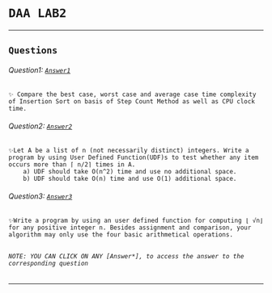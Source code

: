 # ```DAA LAB2```  
***  
## ```Questions```  

###### Question1: [```Answer1```](1.c)
    ✨ Compare the best case, worst case and average case time complexity of Insertion Sort on basis of Step Count Method as well as CPU clock time.
###### Question2: [```Answer2```](2.c)
    ✨Let A be a list of n (not necessarily distinct) integers. Write a program by using User Defined Function(UDF)s to test whether any item occurs more than ⌈ n/2⌉ times in A.  
        a) UDF should take O(n^2) time and use no additional space.
        b) UDF should take O(n) time and use O(1) additional space.
###### Question3: [```Answer3```](3.c)
    ✨Write a program by using an user defined function for computing ⌊ √n⌋ for any positive integer n. Besides assignment and comparison, your algorithm may only use the four basic arithmetical operations.
##  
###### ```NOTE: YOU CAN CLICK ON ANY [Answer*], to access the answer to the corresponding question```

---
